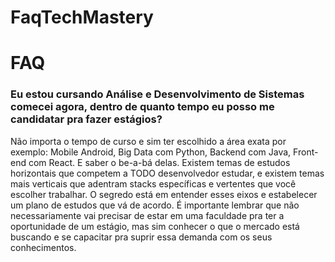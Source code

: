 # FaqTechMastery

# FAQ
### Eu estou cursando Análise e Desenvolvimento de Sistemas comecei agora, dentro de quanto tempo eu posso me candidatar pra fazer estágios?
Não importa o tempo de curso e sim ter escolhido a área exata por exemplo: Mobile Android, Big Data com Python, Backend com Java, Front-end com React.
E saber o be-a-bá delas.
Existem temas de estudos horizontais que competem a TODO desenvolvedor estudar, e existem temas mais verticais que adentram stacks específicas e vertentes que você escolher trabalhar. O segredo está em entender esses eixos e estabelecer um plano de estudos que vá de acordo.
É importante lembrar que não necessariamente vai precisar de estar em uma faculdade pra ter a oportunidade de um estágio, mas sim conhecer o que o mercado está buscando e se capacitar pra suprir essa demanda com os seus conhecimentos.
